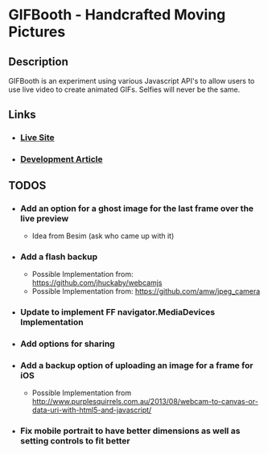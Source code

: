 # GIFBooth - Handcrafted Moving Pictures

## Description
GIFBooth is an experiment using various Javascript API's to allow users to use live video to create animated GIFs. Selfies will never be the same.

## Links
- ### <a href="http://sethmac.com/gifbooth/">Live Site</a>
- ### <a href="http://sethmac.com/gifbooth/article/">Development Article</a>

## TODOS
- ### Add an option for a ghost image for the last frame over the live preview
    - Idea from Besim (ask who came up with it)

- ### Add a flash backup
    - Possible Implementation from: https://github.com/jhuckaby/webcamjs
    - Possible Implementation from: https://github.com/amw/jpeg_camera

- ### Update to implement FF navigator.MediaDevices Implementation

- ### Add options for sharing

- ### Add a backup option of uploading an image for a frame for iOS
    - Possible Implementation from http://www.purplesquirrels.com.au/2013/08/webcam-to-canvas-or-data-uri-with-html5-and-javascript/

- ### Fix mobile portrait to have better dimensions as well as setting controls to fit better
